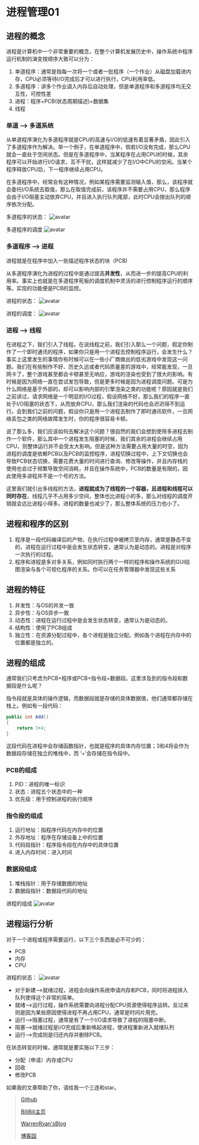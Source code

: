 # 进程管理01

## 进程的概念

进程是计算机中一个非常重要的概念，在整个计算机发展历史中，操作系统中程序运行机制的演变按顺序大致可以分为：

1. 单道程序：通常是指每一次将一个或者一批程序（一个作业）从磁盘加载进内存，CPU必须等待I/O完成后才可以进行执行，CPU利用率低。
2. 多道程序：讲多个作业调入内存后自动处理，但是单道程序和多道程序均无交互性，可控性差
3. 进程：程序+PCB(状态周期描述)+数据集
4. 线程

### 单道 --> 多道系统

从单道程序演化为多道程序就是CPU的高速与I/O的低速有着显著矛盾，因此引入了多道程序作为解决。举一个例子，在单道程序中，倘若I/O没有完成，那么CPU就会一直处于空闲状态。但是在多道程序中，当某程序在占用CPU的时候，其余程序可以开始进行I/O请求，互不干扰，这样就减少了在I/O中CPU的空闲。当某个程序释放CPU后，下一程序继续占用CPU。

在多道程序中，经常会有这种情况，例如某程序需要监测输入值，那么，该程序就会委托I/O系统去取值，那么在取值完成前，该程序并不需要占用CPU，那么程序会由于I/O阻塞主动放弃CPU，并且进入执行队列尾部，此时CPU会按出队列的顺序依次分配。

多道程序的状态：
![avatar](https://images.cnblogs.com/cnblogs_com/WarrenRyan/1643641/o_200225152507QQ20200225-232414@2x.png)

多道程序的调度
![avatar](https://images.cnblogs.com/cnblogs_com/WarrenRyan/1643641/o_200225152518QQ20200225-232426@2x.png)

### 多道程序 --> 进程

进程就是在程序中加入一些描述程序状态的块（PCB)

从多道程序演化为进程的过程中是通过提高**并发性**，从而进一步的提高CPU的利用率。事实上也就是在多道程序死板的调度机制中灵活的进行控制程序运行的顺序等。实现的功能便是PCB的监控。

进程的状态：
![avatar](https://images.cnblogs.com/cnblogs_com/WarrenRyan/1643641/o_200225154932QQ20200225-234901@2x.png)

进程的调度：
![avatar](https://images.cnblogs.com/cnblogs_com/WarrenRyan/1643641/o_200225152449QQ20200225-232341@2x.png)

### 进程 --> 线程

在进程之下，我们引入了线程。在说线程之前，我们引入那么一个问题，假定你制作了一个即时通讯的程序，如果你只是用一个进程去控制程序运行，会发生什么？事实上这里发生的事情你有时候可以在一些小厂商做出的低劣游戏中发现这一问题。我们在有些制作不好、历史久远或者代码质量差的游戏中，经常能发现，一旦网卡了，整个游戏甚至都会卡顿甚至无响应，游戏的渲染也受到了很大的影响。有时候是因为网络一直在尝试发包导致，但是更多时候是因为进程调度问题。可是为什么网络是基于外部的，却可以影响内部的引擎渲染之类的功能呢？原因就是我们之前讲过，请求网络是一个明显的I/O过程，假设网络不好，那么我们的程序一直处于I/O阻塞的状态下，从而放弃CPU，那么我们渲染的代码也会迟迟得不到运行。会到我们之前的问题，假设你只是用一个进程去制作了即时通讯软件，一旦网络丢包之类的网络故障发生时，你的程序很容易卡顿。

说了那么多，我们应该如何去解决这个问题？很自然的我们会想到使用多进程去制作一个软件，那么其中一个进程发生阻塞的时候，我们其余的进程会继续占用CPU，则整体运行并不会受太大影响。但是这种方法需要占用大量的时空，因为进程的调度是依赖PCB以及PCB的监控程序，进程切换过程中，上下文切换也会导致PCB状态切换，需要花费大量的时间进行查询、修改等操作，并且内存栈的使用也会过于频繁导致空间消耗，并且在操作系统中，PCB的数量是有限的，因此使用多进程并不是一个号的方法。

这里我们就引出多线程的方法，**进程就成为了线程的一个容器，且进程和线程可以同时存在**，线程几乎不占用多少空间，整体也比进程小的多，那么对线程的调度开销就会远比进程小得多。进程的数量也减少了，那么整体系统的压力也小了。

## 进程和程序的区别

1. 程序是一段代码编译后的产物，在执行过程中被拷贝至内存，通常是静态不变的，进程在运行过程中是会发生状态转变，通常认为是动态的。进程是对程序一次执行的过程。
2. 程序和进程是多对多关系，例如同时执行两个一样的程序和操作系统的GUI绘图渲染与各个可视化程序的关系。你可以在任务管理器中发现这些关系

## 进程的特征

1. 并发性：与OS的并发一致
2. 异步性：与OS异步一致
3. 动态性：进程在运行过程中是会发生状态转变，通常认为是动态的。
4. 结构性：使用了PCB组成
5. 独立性：在资源分配过程中，各个进程是独立分配。例如各个进程在内存中的位置都是独立的。

## 进程的组成

通常我们只考虑为PCB+程序或PCB+指令段+数据段。这里涉及到的指令段和数据段是什么呢？

指令段就是具体的操作逻辑，而数据段就是存储的具体数据值，他们通常都存储在栈上。例如有一段代码：

``` C#
public int Add()
{
    return 3+4;
}
```

这段代码在进程中会存储函数指针，也就是程序的具体内存位置；3和4将会作为数据段存储在独立的堆栈中，而 ‘+’会存储在指令段中。

### PCB的组成

1. PID：进程的唯一标识
2. 状态：进程五个状态中的一种
3. 优先级：用于控制进程的执行顺序

### 指令段的组成

1. 运行地址：指程序代码在内存中的位置
2. 外存地址：程序在存储设备上中的位置
3. 代码段指针：程序指令段在内存中的具体位置
4. 进入内存时间：进入时间

### 数据段组成

1. 堆栈指针：用于存储数据的地址
2. 数据段指针：数据段代码的地址

进程的组成
![avatar](https://images.cnblogs.com/cnblogs_com/WarrenRyan/1643641/o_2002251517296F33B270-9B6B-4410-9ADB-7F9C32CC1BE3.png)

## 进程运行分析

对于一个进程或程序需要运行，以下三个东西是必不可少的：

- PCB
- 内存
- CPU

进程的状态：
![avatar](https://images.cnblogs.com/cnblogs_com/WarrenRyan/1643641/o_200225154932QQ20200225-234901@2x.png)

- 对于新建-->就绪过程，进程会向操作系统申请内存和PCB，同时将进程排入队列使得这个非常的简单。
- 就绪-->运行过程，操作系统需要向进程分配CPU资源使得程序运转。反过来则是因为某些原因使得进程不再占用CPU，通常是时间片用完。
- 运行-->阻塞过程，通常是有了一个I/O请求导致了进程的阻塞中断。
- 阻塞-->就绪过程是I/O完成后重新唤起进程，使进程重新进入就绪队列
- 运行-->完成则是归还内存并删除PCB。

在状态转变的时候，通常就是要实施以下三步：

- 分配（申请）内存或CPU
- 回收
- 修改PCB

如果我的文章帮助了你，请给我一个三连和star。

>[Github](https://github.com/StevenEco/.NetCoreGuide)
>
>[BiliBili主页](https://space.bilibili.com/33311288)
>
>[WarrenRyan'sBlog](https://blog.tity.xyz)
>
>[博客园](https://cnblogs.com/warrenryan)
